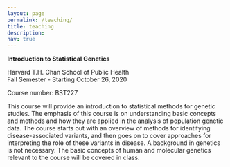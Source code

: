 ```yaml
---
layout: page
permalink: /teaching/
title: teaching
description: 
nav: true
---
```


**Introduction to Statistical Genetics**

Harvard T.H. Chan School of Public Health  
Fall Semester - Starting October 26, 2020

Course number: BST227

This course will provide an introduction to statistical methods for genetic studies.
The emphasis of this course is on understanding basic concepts and methods and how
they are applied in the analysis of population genetic data. The course starts out
with an overview of methods for identifying disease-associated variants, and then goes
on to cover approaches for interpreting the role of these variants in disease.
A background in genetics is not necessary. The basic concepts of human and molecular
genetics relevant to the course will be covered in class.
